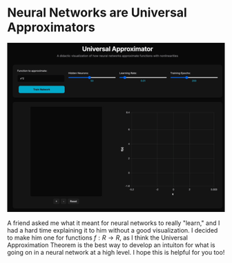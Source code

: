 # Neural Networks are Universal Approximators

![Demo](/demo.gif)

A friend asked me what it meant for neural networks to really "learn," and I had a hard time explaining it to him without a good visualization. I decided to make him one for functions $f: R \rightarrow R$, as I think the Universal Approximation Theorem is the best way to develop an intuiton for what is going on in a neural network at a high level. I hope this is helpful for you too!
